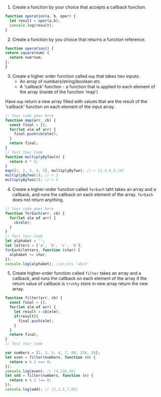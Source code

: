 1. Create a function by your choice that accepts a callback function.
```js
function operation(a, b, oper) {
  let result = oper(a,b);
  console.log(result);
}
```
2. Create a function by you choice that returns a function reference.
```js
function operation() {
return square(num) {
  return num*num;
}; 
}
```

3. Create a higher order function called `map` that takes two inputs:
   - An array of numbers/string/boolean etc
   - A 'callback' function - a function that is applied to each element of the array (inside of the function 'map')

Have `map` return a new array filled with values that are the result of the 'callback' function on each element of the input array.

```js
// Your code goes here
function map(arr, cb) {
  const final = [];
  for(let elm of arr) {
    final.push(cb(elm));
  }
  return final;
}
// Test Your Code
function multiplyByTwo(n) {
  return n * 2;
}
map([1, 2, 3, 4, 5], multiplyByTwo); //-> [2,4,6,8,10]
multiplyByTwo(1); //-> 2
multiplyByTwo(2); //-> 4
```

4. Create a higher-order function called `forEach` taht takes an array and a callback, and runs the callback on each element of the array. `forEach` does not return anything.

```js
// Your code goes here
function forEach(arr, cb) {
  for(let ele of arr) {
    cb(ele);
  }
}
// Test Your Code
let alphabet = '';
let letters = ['a', 'b', 'c', 'd'];
forEach(letters, function (char) {
  alphabet += char;
});
console.log(alphabet); //prints 'abcd'
```

5. Create higher-order function called `filter` takes an array and a callback, and runs the callback on each element of the array if the return value of callback is `truthy` store in new array return the new array.

```js
function filter(arr, cb) {
  const final = [];
  for(let elm of arr) {
    let result = cb(elm);
    if(result){
      final.push(elm);
    }
  }
  return final;
}
// Test Your Code

var numbers = [1, 3, 5, 4, 7, 89, 234, 20];
let even = filter(numbers, function (n) {
  return n % 2 === 0;
});
console.log(even); // [4,234,20]
let odd = filter(numbers, function (n) {
  return n % 2 !== 0;
});
console.log(odd); // [1,3,5,7,89]
```
